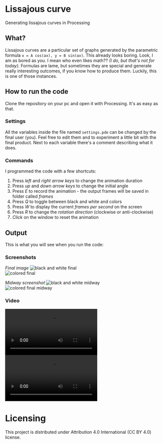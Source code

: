 # Lissajous curve
Generating lissajous curves in Processing

## What?
Lissajous curves are a particular set of graphs generated by the parametric formula `x = A cos(ax), y = B sin(ax)`. This already looks boring.
Look, I am as bored as you. I mean who even likes math?? *(I do, but that's not for today).*
Formulas are lame, but sometimes they are special and generate really interesting outcomes, if you know how to produce them. Luckily, this is one of those instances.

## How to run the code
Clone the repository on your pc and open it with Processing. It's as easy as that.

### Settings
All the variables inside the file named `settings.pde` can be changed by the final user (you). Feel free to edit them and to experiment a little bit with the final product.
Next to each variable there's a comment describing what it does.

### Commands
I programmed the code with a few shortcuts:
1. Press *left* and *right arrow keys* to change the animation duration
2. Press *up* and *down arrow keys* to change the initial angle
3. Press *E* to record the animation - the output frames will be saved in folder called *frames*
4. Press *Q* to toggle between black and white and colors
5. Press *W* to display the current *frames per second* on the screen
6. Press *R* to change the *rotation direction* (clockwise or anti-clockwise)
7. *Click* on the window to reset the animation

## Output
This is what you will see when you run the code:

### Screenshots
*Final image*
![black and white final](https://github.com/lorossi/lissajous/final/frames/selected_frames/black-and-white-frame-1799)  
![colored final](https://github.com/lorossi/lissajous/frames/final/selected_frames/color-frame-1799)  

*Midway screenshot*
![black and white midway](https://github.com/lorossi/lissajous/final/frames/selected_frames/black-and-white-frame-390)  
![colored final midway](https://github.com/lorossi/lissajous/final/frames/selected_frames/color-frame-324)  

### Video
![black and white video](https://github.com/lorossi/lissajous/final/frames/videos/black-and-white.mp4)  
![colored final midway](https://github.com/lorossi/lissajous/final/frames/videos/colors.mp4)  

# Licensing
This project is distributed under Attribution 4.0 International (CC BY 4.0) license.
